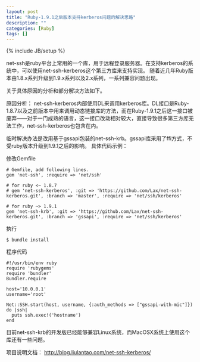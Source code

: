 ```yaml
---
layout: post
title: "Ruby-1.9.1之后版本支持kerberos问题的解决思路"
description: ""
categories: [Ruby]
tags: []
---
```

{% include JB/setup %}

net-ssh是ruby平台上常用的一个库，用于远程登录服务器。在支持kerberos的系统中，可以使用net-ssh-kerberos这个第三方库来支持实现。
随着近几年Ruby版本由1.8.x系列升级到1.9.x系列以及2.x系列，一系列兼容问题出现。

关于具体原因的分析和部分解决方法如下。

原因分析：
net-ssh-kerberos内部使用DL来调用kerberos库。DL接口是Ruby-1.8.7以及之前版本中用来调用动态链接库的方法，而在Ruby-1.9.1之后这一接口被废弃——对于一门成熟的语言，这一接口改动相对较大，直接导致很多第三方库无法工作，net-ssh-kerberos也包含在内。


临时解决办法是改用基于gssapi包装的net-ssh-krb。gssapi库采用了ffi方式，不受ruby版本升级到1.9.1之后的影响。
具体代码示例：

修改Gemfile

    # Gemfile, add following lines.
    gem 'net-ssh', :require => 'net/ssh'
	
    # for ruby <~ 1.8.7
    # gem 'net-ssh-kerberos', :git => 'https://github.com/Lax/net-ssh-kerberos.git', :branch => 'master', :require => 'net/ssh/kerberos'
    
    # for ruby ~> 1.9.1
    gem 'net-ssh-krb', :git => 'https://github.com/Lax/net-ssh-kerberos.git', :branch => 'gssapi', :require => 'net/ssh/kerberos'
	


执行

    $ bundle install
	


程序代码

    #!/usr/bin/env ruby
    require 'rubygems'
    require 'bundler'
    Bundler.require
    
	host='10.0.0.1'
	username='root'
	
    Net::SSH.start(host, username, {:auth_methods => ["gssapi-with-mic"]}) do |ssh|
      puts ssh.exec!('hostname')
    end



目前net-ssh-krb的开发版已经能够兼容Linux系统，而MacOSX系统上使用这个库还有一些问题。


项目说明文档：
http://blog.liulantao.com/net-ssh-kerberos/
